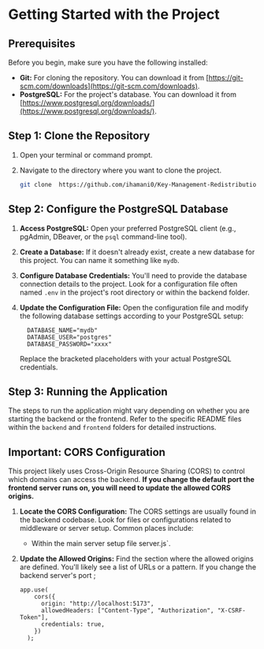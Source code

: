 # Getting Started with the Project


## Prerequisites

Before you begin, make sure you have the following installed:

* **Git:** For cloning the repository. You can download it from [https://git-scm.com/downloads](https://git-scm.com/downloads).
* **PostgreSQL:** For the project's database. You can download it from [https://www.postgresql.org/downloads/](https://www.postgresql.org/downloads/).

## Step 1: Clone the Repository

1.  Open your terminal or command prompt.
2.  Navigate to the directory where you want to clone the project.

    ```bash
    git clone  https://github.com/ihamani0/Key-Management-Redistribution.git
    ```


## Step 2: Configure the PostgreSQL Database

1.  **Access PostgreSQL:** Open your preferred PostgreSQL client (e.g., pgAdmin, DBeaver, or the `psql` command-line tool).
2.  **Create a Database:** If it doesn't already exist, create a new database for this project. You can name it something like `mydb`.
3.  **Configure Database Credentials:** You'll need to provide the database connection details to the project. Look for a configuration file often named `.env` in the project's root directory or within the backend folder.
4.  **Update the Configuration File:** Open the configuration file and modify the following database settings according to your PostgreSQL setup:

    ```
      DATABASE_NAME="mydb"
      DATABASE_USER="postgres"
      DATABASE_PASSWORD="xxxx"
    ```

    Replace the bracketed placeholders with your actual PostgreSQL credentials.

## Step 3: Running the Application

The steps to run the application might vary depending on whether you are starting the backend or the frontend. Refer to the specific README files within the `backend` and `frontend` folders for detailed instructions.

## Important: CORS Configuration

This project likely uses Cross-Origin Resource Sharing (CORS) to control which domains can access the backend. **If you change the default port the frontend server runs on, you will need to update the allowed CORS origins.**

1.  **Locate the CORS Configuration:** The CORS settings are usually found in the backend codebase. Look for files or configurations related to middleware or server setup. Common places include:
    * Within the main server setup file server.js`.

2.  **Update the Allowed Origins:** Find the section where the allowed origins are defined. You'll likely see a list of URLs or a pattern. If you change the backend server's port ;
    ```
    app.use(
        cors({
          origin: "http://localhost:5173",
          allowedHeaders: ["Content-Type", "Authorization", "X-CSRF-Token"],
          credentials: true,
        })
      );
    ```

